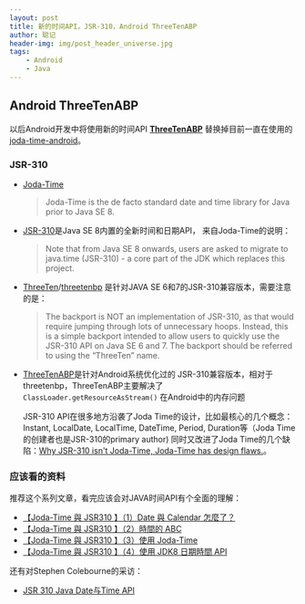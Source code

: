 ```yaml
---
layout: post
title: 新的时间API，JSR-310，Android ThreeTenABP
author: 聪记
header-img: img/post_header_universe.jpg
tags: 
    - Android
    - Java
---
```



## Android ThreeTenABP

  以后Android开发中将使用新的时间API **[ThreeTenABP](https://github.com/JakeWharton/ThreeTenABP)**
  替换掉目前一直在使用的[joda-time-android](https://github.com/dlew/joda-time-android)。

### JSR-310

* [Joda-Time](http://www.joda.org/joda-time/)

  > Joda-Time is the de facto standard date and time library for Java prior to Java SE 8.

* [JSR-310](https://jcp.org/en/jsr/detail?id=310)是Java SE 8内置的全新时间和日期API，
  来自Joda-Time的说明：

  > Note that from Java SE 8 onwards, users are asked to migrate to 
  > java.time (JSR-310) - a core part of the JDK which replaces this project.
  
* [ThreeTen](http://www.threeten.org/)/[threetenbp](https://github.com/ThreeTen/threetenbp)
  是针对JAVA SE 6和7的JSR-310兼容版本，需要注意的是：
  
  > The backport is NOT an implementation of JSR-310, as that would require jumping 
  > through lots of unnecessary hoops. Instead, this is a simple backport intended 
  > to allow users to quickly use the JSR-310 API on Java SE 6 and 7. The backport
  > should be referred to using the “ThreeTen” name. 
  
* [ThreeTenABP](https://github.com/JakeWharton/ThreeTenABP)是针对Android系统优化过的
  JSR-310兼容版本，相对于threetenbp，ThreeTenABP主要解决了`ClassLoader.getResourceAsStream()`
  在Android中的内存问题  


  JSR-310 API在很多地方沿袭了Joda Time的设计，比如最核心的几个概念： Instant, LocalDate,
  LocalTime, DateTime, Period, Duration等（Joda Time的创建者也是JSR-310的primary author)
  同时又改进了Joda Time的几个缺陷：[Why JSR-310 isn't Joda-Time, Joda-Time has design flaws.](http://blog.joda.org/2009/11/why-jsr-310-isn-joda-time_4941.html)。


### 应该看的资料

  推荐这个系列文章，看完应该会对JAVA时间API有个全面的理解：

* [【Joda-Time 與 JSR310 】（1）Date 與 Calendar 怎麼了？](http://www.codedata.com.tw/java/jodatime-jsr310-1-date-calendar/)
* [【Joda-Time 與 JSR310 】（2）時間的 ABC]()
* [【Joda-Time 與 JSR310 】（3）使用 Joda-Time]()
* [【Joda-Time 與 JSR310 】（4）使用 JDK8 日期時間 API]()

还有对Stephen Colebourne的采访：

* [JSR 310 Java Date与Time API](http://www.infoq.com/cn/news/2010/05/jsr-310)

